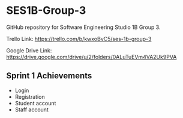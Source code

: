 # SES1B-Group-3
GitHub repository for Software Engineering Studio 1B Group 3.

Trello Link: https://trello.com/b/kwxoBvC5/ses-1b-group-3

Google Drive Link: https://drive.google.com/drive/u/2/folders/0ALuTuEVm4VA2Uk9PVA

## Sprint 1 Achievements
* Login
* Registration 
* Student account 
* Staff account


